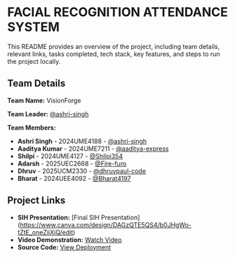 # FACIAL RECOGNITION ATTENDANCE SYSTEM

This README provides an overview of the project, including team details, relevant links, tasks completed, tech stack, key features, and steps to run the project locally.

## Team Details
**Team Name:** VisionForge

**Team Leader:** [@ashri-singh](https://github.com/ashri-singh)

**Team Members:**

- **Ashri Singh** - 2024UME4188 - [@ashri-singh](https://github.com/ashri-singh)
- **Aaditya Kumar** - 2024UME7211 - [@aaditya-express](https://github.com/aaditya-express)
- **Shilpi** - 2024UME4127 - [@Shilpi354](https://github.com/Shilpi354)
- **Adarsh** - 2025UEC2668 - [@Fire-furo](https://github.com/Fire-furo)
- **Dhruv** - 2025UCM2330 - [@dhruvpaul-code](https://github.com/dhruvpaul-code)
- **Bharat** - 2024UEE4092 - [@Bharat4197](https://github.com/Bharat4197)

## Project Links
- **SIH Presentation:** [Final SIH Presentation] (https://www.canva.com/design/DAGzQTE5QS4/b0JHgWo-tZtE_oneZiiXiQ/edit)
- **Video Demonstration:** [Watch Video](youtube.com/video/bRpD05BMNv4)
- **Source Code:** [View Deployment](https://github.com/Fire-furo/Sih)